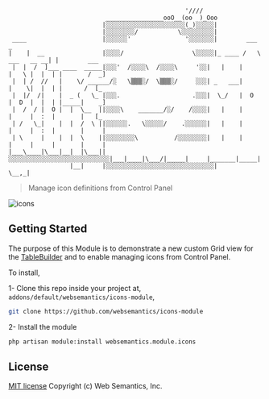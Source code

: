 ```                                             
                                                 '////
                           ________________ooO__(oo  )_Ooo
                          |░░░░░░░░░░░░░░░░░░░░░░(_)░░░░░|
                          |░░░░░░░░/           \░░░░░░░░░|
 ____                     |░░░░░░'               '░░░░░░░|        ___              _
|    |  __                |░░░░/                   \░░░░░|_ ____ /   \ ___   __ __| |        ___
 |  |  /  ]___ ____  _____|░░░'  /░░░░\  /░░░░\     '░░|   |    |     |   \ |  |  | |       /  _]
 |  | /  //   |    \/ ______/░   \▒▒▒░/  \▒▒▒░/     ░░░| _   ___|     |    \|  |  | |      /  [_
 |  |/  /|    |  _ (   \_ |░░░.                    .░░░|  \_/   |  O  |  D  |  |  | |_____|    _]
 |  /  / |  O |  |  \__  ||░░░░\    _______/░/    /░░░░|   |    |     |     |  :  |       |   [_
 | /   \_|    |  |  /  \ ||░░░░░░.   \░░░░░/    .░░░░░░|   |    |     |     |  :  |       |     |
 | \     |    |  |  \    ||░░░░░░░░\          /░░░░░░░░|   |    |     |     |     |       |     |
|___\____|\___|__|  |\___||░░░░░░░░░░░░░░░░░░░░░░░░░░░░|___|____|\___/|_____|     |_______|_____|
                 |__|     |░░░░░░░░░░░░░░░░░░░░░░░░░░░░░░|                   \__,_|
```
> Manage icon definitions from Control Panel

![icons](https://github.com/websemantics/icons-module/raw/master/docs/icons.gif "icons")

## Getting Started

The purpose of this Module is to demonstrate a new custom Grid view for the [TableBuilder](http://pyrocms.com/documentation/streams-platform/v1.1#ui/tables) and to enable managing icons from Control Panel.

To install,

1- Clone this repo inside your project at, `addons/default/websemantics/icons-module`,

```bash
git clone https://github.com/websemantics/icons-module
```

2- Install the module

```bash
php artisan module:install websemantics.module.icons
```

## License

[MIT license](http://opensource.org/licenses/mit-license.php)
Copyright (c) Web Semantics, Inc.